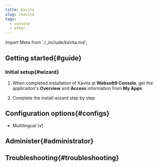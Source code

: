 ```yaml
---
title: Kavita
slug: /kavita
tags:
  - console
  - other
---
```


import Meta from './_include/kavita.md';

<Meta name="meta" />

## Getting started{#guide}

### Initial setup{#wizard}

1. When completed installation of Kavita at **Websoft9 Console**, get the applicaiton's **Overview** and **Access** information from **My Apps**  

2. Complete the install wizard step by step

## Configuration options{#configs}

- Multilingual (√)

## Administer{#administrator}

## Troubleshooting{#troubleshooting}